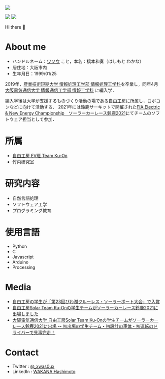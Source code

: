 ![](https://grass-graph.moshimo.works/images/xwasoux.png)

[![](https://github-readme-stats.vercel.app/api?username=xwasoux)](https://github.com/anuraghazra/github-readme-stats)
[![](https://github-readme-stats.vercel.app/api/top-langs/?username=xwasoux&layout=default)](https://github.com/anuraghazra/github-readme-stats)

Hi there 👋

# About me
+ ハンドルネーム：<a href="https://twitter.com/_xwas0ux">ワソウ</a> こと，本名：橋本和奏（はしもと わかな）
+ 居住地：大阪市内
+ 生年月日：1999/01/25

2019年，<a href="https://www.sangitan.ac.jp/subject/info/">産業技術短期大学 情報処理工学部 情報処理工学科</a>を卒業し，同年4月 <a href="https://www.osakac.ac.jp/faculty/information/ei/">大阪電気通信大学 情報通信工学部 情報工学科</a> に編入学．

編入学後は大学が支援するものづくり活動の場である[自由工房](https://jiyukobo-oecu.jp/)に所属し，ロボコンなどに向けて活動する．
2021年には鈴鹿サーキットで開催された<a href="https://www.suzukacircuit.jp/ene1-challenge/">FIA Electric & New Energy Championship　ソーラーカーレース鈴鹿2021</a>にてチームのソフトウェア担当として参加．

# 所属
+ <a href="https://jiyukobo-oecu.jp/?page_id=6846#ev" target="_blank" rel="nooopener noreferrer">自由工房 EV班 Team Ku-On</a>
+ 竹内研究室

# 研究内容
+ 自然言語処理
+ ソフトウェア工学
+ プログラミング教育



# 使用言語
+ Python
+ C
+ Javascript
+ Arduino
+ Processing

# Media
+ <a href="https://www.osakac.ac.jp/news/2019/1880">自由工房の学生が「第23回びわ湖クルーレス・ソーラーボート大会」で入賞</a>
+ <a href="https://www.osakac.ac.jp/news/2021/2350">自由工房Solar Team Ku-Onの学生チームがソーラーカーレース鈴鹿2021に出場しました</a>
+ <a href="https://www.afpbb.com/articles/-/3360505">大阪電気通信大学 自由工房Solar Team Ku-Onの学生チームがソーラーカーレース鈴鹿2021に出場 -- 初出場の学生チーム・初設計の車体・初運転のドライバーで見事完走！</a>

# Contact
+ Twitter : [@_xwas0ux](https://twitter.com/_xwas0ux)
+ LinkedIn : [WAKANA Hashimoto](https://www.linkedin.com/in/wakana-hashimoto-805a0a197/) 



<!--
**xwasoux/xwasoux** is a ✨ _special_ ✨ repository because its `README.md` (this file) appears on your GitHub profile.



Here are some ideas to get you started:

- 🔭 I’m currently working on ...
- 🌱 I’m currently learning ...
- 👯 I’m looking to collaborate on ...
- 🤔 I’m looking for help with ...
- 💬 Ask me about ...
- 📫 How to reach me: ...
- 😄 Pronouns: ...
- ⚡ Fun fact: ...
-->
